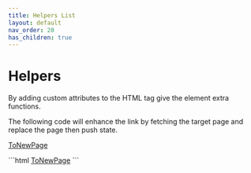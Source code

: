 ```yaml
---
title: Helpers List
layout: default
nav_order: 20
has_children: true
---
```


# Helpers

By adding custom attributes to the HTML tag give the element extra functions.

The following code will enhance the link by fetching the target page and replace the page then push state.

<div class="code-example" markdown="1">

<code class="language-plaintext highlighter-rouge" ph-show-current-url></code>
<a href="./"
  ph-pjax-link
  ph-params="id:idInUrl">ToNewPage</a>
</div>
```html
<a href="./"
  ph-pjax-link
  ph-params="id:idInUrl">
  ToNewPage</a>
```
